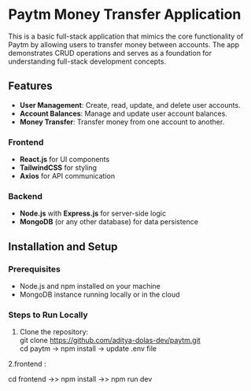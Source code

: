 # Paytm Money Transfer Application

This is a basic full-stack application that mimics the core functionality of Paytm by allowing users to transfer money between accounts. The app demonstrates CRUD operations and serves as a foundation for understanding full-stack development concepts.

## Features

- **User Management**: Create, read, update, and delete user accounts.
- **Account Balances**: Manage and update user account balances.
- **Money Transfer**: Transfer money from one account to another.

### Frontend

- **React.js** for UI components
- **TailwindCSS** for styling
- **Axios** for API communication

### Backend

- **Node.js** with **Express.js** for server-side logic
- **MongoDB** (or any other database) for data persistence

## Installation and Setup

### Prerequisites

- Node.js and npm installed on your machine
- MongoDB instance running locally or in the cloud

### Steps to Run Locally

1. Clone the repository:  
   git clone https://github.com/aditya-dolas-dev/paytm.git  
   cd paytm ->
   npm install ->
   update .env file

2.frontend :

cd frontend ->>
npm install ->>
npm run dev
